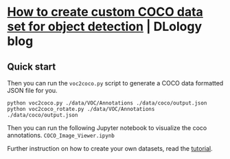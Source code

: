 # [How to create custom COCO data set for object detection](https://www.dlology.com/blog/how-to-create-custom-coco-data-set-for-object-detection/) | DLology blog

## Quick start

Then you can run the `voc2coco.py` script to generate a COCO data formatted JSON file for you.
```
python voc2coco.py ./data/VOC/Annotations ./data/coco/output.json
python voc2coco_rotate.py ./data/VOC/Annotations ./data/coco/output.json
```
Then you can run the following Jupyter notebook to visualize the coco annotations. `COCO_Image_Viewer.ipynb`


Further instruction on how to create your own datasets, read the [tutorial](https://www.dlology.com/blog/how-to-create-custom-coco-data-set-for-object-detection/).
